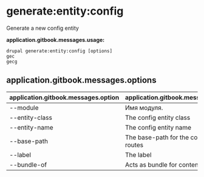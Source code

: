 # generate:entity:config
Generate a new config entity

**application.gitbook.messages.usage:**
```
drupal generate:entity:config [options]
gec
gecg
```

## application.gitbook.messages.options
application.gitbook.messages.option | application.gitbook.messages.details
-------|-------------
--module | Имя модуля.
--entity-class | The config entity class
--entity-name | The config entity name
--base-path | The base-path for the config entity routes
--label | The label
--bundle-of | Acts as bundle for content entities
